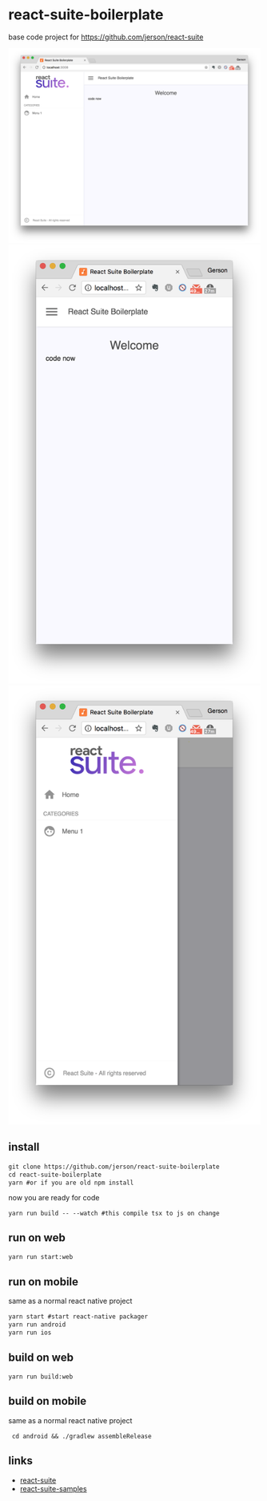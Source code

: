 # react-suite-boilerplate

base code project for https://github.com/jerson/react-suite

![default view](https://github.com/jerson/react-suite-boilerplate/raw/master/docs/web01.png)
![default view](https://github.com/jerson/react-suite-boilerplate/raw/master/docs/web02.png)
![default view](https://github.com/jerson/react-suite-boilerplate/raw/master/docs/web03.png)


## install

    git clone https://github.com/jerson/react-suite-boilerplate
    cd react-suite-boilerplate
    yarn #or if you are old npm install
    

now you are ready for code

    yarn run build -- --watch #this compile tsx to js on change
    

## run on web
    
    yarn run start:web
    
## run on mobile

same as a normal react native project

    yarn start #start react-native packager
    yarn run android 
    yarn run ios 

## build on web
    
    yarn run build:web
    
## build on mobile

same as a normal react native project

     cd android && ./gradlew assembleRelease  
    
    
## links

- [react-suite](https://github.com/jerson/react-suite)
- [react-suite-samples](https://github.com/jerson/react-suite-samples)
